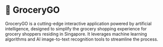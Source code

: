 # 🛒 GroceryGO 
GroceryGO is a cutting-edge interactive application powered by artificial intelligence, designed to simplify the grocery shopping experience for grocery shoppers residing in Singapore. It leverages machine learning algorithms and AI image-to-text recognition tools to streamline the process.
